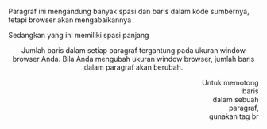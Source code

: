 <html>
    <head>
        <title>
            Belajar Web
        </title>
    </head>
    <body>
        <p>Paragraf ini 
                mengandung        banyak spasi     dan baris 
                            dalam kode       sumbernya,
                tetapi      browser 
        akan mengabaikannya
        </p>
        <p>
            Sedangkan yang ini memiliki                spasi panjang
        </p>
        <p align="center">
            Jumlah baris dalam setiap paragraf tergantung pada ukuran window browser Anda. 
            Bila Anda mengubah ukuran window browser, jumlah baris dalam paragraf akan berubah.
        </p>
        <p align="right">
            Untuk memotong <br>baris<br>dalam sebuah<br>paragraf,<br>gunakan tag br
        </p>
    </body>
</html>
